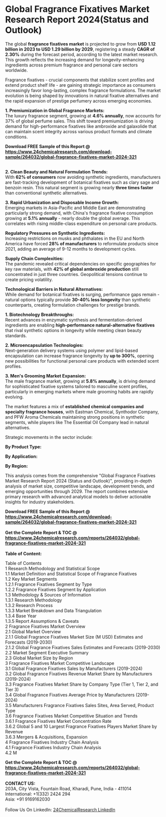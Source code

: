<h1>Global Fragrance Fixatives Market Research Report 2024(Status and Outlook)</h1><p>The global <strong>fragrance fixatives market</strong> is projected to grow from <strong>USD 1.12 billion in 2023 to USD 1.29 billion by 2029</strong>, registering a steady <strong>CAGR of 2.30%</strong> during the forecast period, according to the latest market research. This growth reflects the increasing demand for longevity-enhancing ingredients across premium fragrance and personal care sectors worldwide.</p><p>Fragrance fixatives - crucial components that stabilize scent profiles and extend product shelf life - are gaining strategic importance as consumers increasingly favor long-lasting, complex fragrance formulations. The market evolution is being shaped by innovations in natural fixative alternatives and the rapid expansion of prestige perfumery across emerging economies.</p><p><strong>1. Premiumization in Global Fragrance Markets:</strong><br>
The luxury fragrance segment, growing at <strong>4.6% annually</strong>, now accounts for 37% of global perfume sales. This shift toward premiumization is driving demand for high-performance fixatives like ambroxide and galaxolide that can maintain scent integrity across various product formats and climate conditions.</p><div><b>Download FREE Sample of this Report @ 
            <a href="https://www.24chemicalresearch.com/download-sample/264032/global-fragrance-fixatives-market-2024-321">
            https://www.24chemicalresearch.com/download-sample/264032/global-fragrance-fixatives-market-2024-321</a></b></div><br><p><strong>2. Clean Beauty and Natural Formulation Trends:</strong><br>
With <strong>62% of consumers</strong> now avoiding synthetic ingredients, manufacturers are fast-tracking development of botanical fixatives such as clary sage and benzoin resin. This natural segment is growing nearly <strong>three times faster</strong> than conventional synthetic alternatives.</p><p><strong>3. Rapid Urbanization and Disposable Income Growth:</strong><br>
Emerging markets in Asia-Pacific and Middle East are demonstrating particularly strong demand, with China's fragrance fixative consumption growing at <strong>5.1% annually</strong> - nearly double the global average. This correlates with rising middle-class expenditure on personal care products.</p><p><strong>Regulatory Pressures on Synthetic Ingredients:</strong><br>
    Increasing restrictions on musks and phthalates in the EU and North America have forced <strong>28% of manufacturers</strong> to reformulate products since 2021, adding an average of 9-12 months to development cycles.</p><p><strong>Supply Chain Complexities:</strong><br>
    The pandemic revealed critical dependencies on specific geographies for key raw materials, with <strong>42% of global ambroxide production</strong> still concentrated in just three countries. Geopolitical tensions continue to create pricing volatility.</p><p><strong>Technological Barriers in Natural Alternatives:</strong><br>
    While demand for botanical fixatives is surging, performance gaps remain - natural options typically provide <strong>30-40% less longevity</strong> than synthetic counterparts, creating formulation challenges for prestige brands.</p><p><strong>1. Biotechnology Breakthroughs:</strong><br>
Recent advances in enzymatic synthesis and fermentation-derived ingredients are enabling <strong>high-performance natural-alternative fixatives</strong> that rival synthetic options in longevity while meeting clean beauty standards.</p><p><strong>2. Microencapsulation Technologies:</strong><br>
Next-generation delivery systems using polymer and lipid-based encapsulation can increase fragrance longevity by <strong>up to 300%</strong>, opening new possibilities for functional personal care products with extended scent profiles.</p><p><strong>3. Men's Grooming Market Expansion:</strong><br>
The male fragrance market, growing at <strong>5.8% annually</strong>, is driving demand for sophisticated fixative systems tailored to masculine scent profiles, particularly in emerging markets where male grooming habits are rapidly evolving.</p><p>The market features a mix of <strong>established chemical companies and specialty fragrance houses</strong>, with Eastman Chemical, Synthodor Company, and PFW Aroma Chemicals maintaining strong positions in synthetic segments, while players like The Essential Oil Company lead in natural alternatives.</p><p>Strategic movements in the sector include:</p><p><strong>By Product Type:</strong></p><p><strong>By Application:</strong></p><p><strong>By Region:</strong></p><p>This analysis comes from the comprehensive "Global Fragrance Fixatives Market Research Report 2024 (Status and Outlook)", providing in-depth analysis of market size, competitive landscape, development trends, and emerging opportunities through 2029. The report combines extensive primary research with advanced analytical models to deliver actionable insights for industry stakeholders.</p><div><b>Download FREE Sample of this Report @ 
            <a href="https://www.24chemicalresearch.com/download-sample/264032/global-fragrance-fixatives-market-2024-321">
            https://www.24chemicalresearch.com/download-sample/264032/global-fragrance-fixatives-market-2024-321</a></b></div><br><div><b>Get the Complete Report & TOC @ 
            <a href="https://www.24chemicalresearch.com/reports/264032/global-fragrance-fixatives-market-2024-321">
            https://www.24chemicalresearch.com/reports/264032/global-fragrance-fixatives-market-2024-321</a></b></div><br>
            <b>Table of Content:</b><p>Table of Contents<br />
1 Research Methodology and Statistical Scope<br />
1.1 Market Definition and Statistical Scope of Fragrance Fixatives<br />
1.2 Key Market Segments<br />
1.2.1 Fragrance Fixatives Segment by Type<br />
1.2.2 Fragrance Fixatives Segment by Application<br />
1.3 Methodology & Sources of Information<br />
1.3.1 Research Methodology<br />
1.3.2 Research Process<br />
1.3.3 Market Breakdown and Data Triangulation<br />
1.3.4 Base Year<br />
1.3.5 Report Assumptions & Caveats<br />
2 Fragrance Fixatives Market Overview<br />
2.1 Global Market Overview<br />
2.1.1 Global Fragrance Fixatives Market Size (M USD) Estimates and Forecasts (2019-2030)<br />
2.1.2 Global Fragrance Fixatives Sales Estimates and Forecasts (2019-2030)<br />
2.2 Market Segment Executive Summary<br />
2.3 Global Market Size by Region<br />
3 Fragrance Fixatives Market Competitive Landscape<br />
3.1 Global Fragrance Fixatives Sales by Manufacturers (2019-2024)<br />
3.2 Global Fragrance Fixatives Revenue Market Share by Manufacturers (2019-2024)<br />
3.3 Fragrance Fixatives Market Share by Company Type (Tier 1, Tier 2, and Tier 3)<br />
3.4 Global Fragrance Fixatives Average Price by Manufacturers (2019-2024)<br />
3.5 Manufacturers Fragrance Fixatives Sales Sites, Area Served, Product Type<br />
3.6 Fragrance Fixatives Market Competitive Situation and Trends<br />
3.6.1 Fragrance Fixatives Market Concentration Rate<br />
3.6.2 Global 5 and 10 Largest Fragrance Fixatives Players Market Share by Revenue<br />
3.6.3 Mergers & Acquisitions, Expansion<br />
4 Fragrance Fixatives Industry Chain Analysis<br />
4.1 Fragrance Fixatives Industry Chain Analysis<br />
4.2 M</p><div><b>Get the Complete Report & TOC @ 
            <a href="https://www.24chemicalresearch.com/reports/264032/global-fragrance-fixatives-market-2024-321">
            https://www.24chemicalresearch.com/reports/264032/global-fragrance-fixatives-market-2024-321</a></b></div><br><b>CONTACT US:</b><br>
            203A, City Vista, Fountain Road, Kharadi, Pune, India - 411014<br>
            International: +1(332) 2424 294<br>
            Asia: +91 9169162030 <br><br>
            Follow Us On LinkedIn: <a href="https://www.linkedin.com/company/24chemicalresearch/">24ChemicalResearch LinkedIn</a>